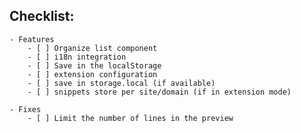 ## Checklist:
    - Features
        - [ ] Organize list component
        - [ ] i18n integration
        - [ ] Save in the localStorage
        - [ ] extension configuration
        - [ ] save in storage.local (if available)
        - [ ] snippets store per site/domain (if in extension mode)

    - Fixes
        - [ ] Limit the number of lines in the preview 
